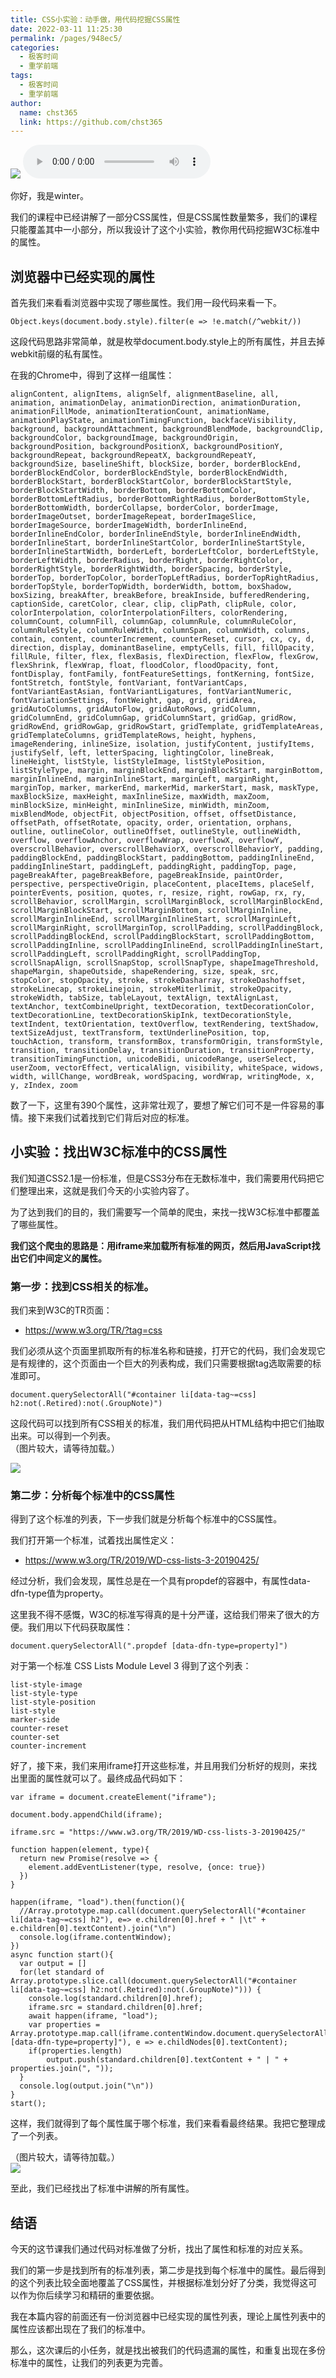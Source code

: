 ```yaml
---
title: CSS小实验：动手做，用代码挖掘CSS属性
date: 2022-03-11 11:25:30
permalink: /pages/948ec5/
categories: 
  - 极客时间
  - 重学前端
tags: 
  - 极客时间
  - 重学前端
author: 
  name: chst365
  link: https://github.com/chst365
---
```

![](https://cdn.jsdelivr.net/gh/chst365/bolgImgs/imgs/topImgs/368.jpg)
<audio title="CSS小实验：动手做，用代码挖掘CSS属性" src="https://static001.geekbang.org/resource/audio/37/1c/37a702dc1acff7b21dfaa999c01a0a1c.mp3" controls="controls"></audio> 


你好，我是winter。

我们的课程中已经讲解了一部分CSS属性，但是CSS属性数量繁多，我们的课程只能覆盖其中一小部分，所以我设计了这个小实验，教你用代码挖掘W3C标准中的属性。

## 浏览器中已经实现的属性

首先我们来看看浏览器中实现了哪些属性。我们用一段代码来看一下。

    
    
    Object.keys(document.body.style).filter(e => !e.match(/^webkit/))
    

这段代码思路非常简单，就是枚举document.body.style上的所有属性，并且去掉webkit前缀的私有属性。

在我的Chrome中，得到了这样一组属性：

    
    
    alignContent, alignItems, alignSelf, alignmentBaseline, all, animation, animationDelay, animationDirection, animationDuration, animationFillMode, animationIterationCount, animationName, animationPlayState, animationTimingFunction, backfaceVisibility, background, backgroundAttachment, backgroundBlendMode, backgroundClip, backgroundColor, backgroundImage, backgroundOrigin, backgroundPosition, backgroundPositionX, backgroundPositionY, backgroundRepeat, backgroundRepeatX, backgroundRepeatY, backgroundSize, baselineShift, blockSize, border, borderBlockEnd, borderBlockEndColor, borderBlockEndStyle, borderBlockEndWidth, borderBlockStart, borderBlockStartColor, borderBlockStartStyle, borderBlockStartWidth, borderBottom, borderBottomColor, borderBottomLeftRadius, borderBottomRightRadius, borderBottomStyle, borderBottomWidth, borderCollapse, borderColor, borderImage, borderImageOutset, borderImageRepeat, borderImageSlice, borderImageSource, borderImageWidth, borderInlineEnd, borderInlineEndColor, borderInlineEndStyle, borderInlineEndWidth, borderInlineStart, borderInlineStartColor, borderInlineStartStyle, borderInlineStartWidth, borderLeft, borderLeftColor, borderLeftStyle, borderLeftWidth, borderRadius, borderRight, borderRightColor, borderRightStyle, borderRightWidth, borderSpacing, borderStyle, borderTop, borderTopColor, borderTopLeftRadius, borderTopRightRadius, borderTopStyle, borderTopWidth, borderWidth, bottom, boxShadow, boxSizing, breakAfter, breakBefore, breakInside, bufferedRendering, captionSide, caretColor, clear, clip, clipPath, clipRule, color, colorInterpolation, colorInterpolationFilters, colorRendering, columnCount, columnFill, columnGap, columnRule, columnRuleColor, columnRuleStyle, columnRuleWidth, columnSpan, columnWidth, columns, contain, content, counterIncrement, counterReset, cursor, cx, cy, d, direction, display, dominantBaseline, emptyCells, fill, fillOpacity, fillRule, filter, flex, flexBasis, flexDirection, flexFlow, flexGrow, flexShrink, flexWrap, float, floodColor, floodOpacity, font, fontDisplay, fontFamily, fontFeatureSettings, fontKerning, fontSize, fontStretch, fontStyle, fontVariant, fontVariantCaps, fontVariantEastAsian, fontVariantLigatures, fontVariantNumeric, fontVariationSettings, fontWeight, gap, grid, gridArea, gridAutoColumns, gridAutoFlow, gridAutoRows, gridColumn, gridColumnEnd, gridColumnGap, gridColumnStart, gridGap, gridRow, gridRowEnd, gridRowGap, gridRowStart, gridTemplate, gridTemplateAreas, gridTemplateColumns, gridTemplateRows, height, hyphens, imageRendering, inlineSize, isolation, justifyContent, justifyItems, justifySelf, left, letterSpacing, lightingColor, lineBreak, lineHeight, listStyle, listStyleImage, listStylePosition, listStyleType, margin, marginBlockEnd, marginBlockStart, marginBottom, marginInlineEnd, marginInlineStart, marginLeft, marginRight, marginTop, marker, markerEnd, markerMid, markerStart, mask, maskType, maxBlockSize, maxHeight, maxInlineSize, maxWidth, maxZoom, minBlockSize, minHeight, minInlineSize, minWidth, minZoom, mixBlendMode, objectFit, objectPosition, offset, offsetDistance, offsetPath, offsetRotate, opacity, order, orientation, orphans, outline, outlineColor, outlineOffset, outlineStyle, outlineWidth, overflow, overflowAnchor, overflowWrap, overflowX, overflowY, overscrollBehavior, overscrollBehaviorX, overscrollBehaviorY, padding, paddingBlockEnd, paddingBlockStart, paddingBottom, paddingInlineEnd, paddingInlineStart, paddingLeft, paddingRight, paddingTop, page, pageBreakAfter, pageBreakBefore, pageBreakInside, paintOrder, perspective, perspectiveOrigin, placeContent, placeItems, placeSelf, pointerEvents, position, quotes, r, resize, right, rowGap, rx, ry, scrollBehavior, scrollMargin, scrollMarginBlock, scrollMarginBlockEnd, scrollMarginBlockStart, scrollMarginBottom, scrollMarginInline, scrollMarginInlineEnd, scrollMarginInlineStart, scrollMarginLeft, scrollMarginRight, scrollMarginTop, scrollPadding, scrollPaddingBlock, scrollPaddingBlockEnd, scrollPaddingBlockStart, scrollPaddingBottom, scrollPaddingInline, scrollPaddingInlineEnd, scrollPaddingInlineStart, scrollPaddingLeft, scrollPaddingRight, scrollPaddingTop, scrollSnapAlign, scrollSnapStop, scrollSnapType, shapeImageThreshold, shapeMargin, shapeOutside, shapeRendering, size, speak, src, stopColor, stopOpacity, stroke, strokeDasharray, strokeDashoffset, strokeLinecap, strokeLinejoin, strokeMiterlimit, strokeOpacity, strokeWidth, tabSize, tableLayout, textAlign, textAlignLast, textAnchor, textCombineUpright, textDecoration, textDecorationColor, textDecorationLine, textDecorationSkipInk, textDecorationStyle, textIndent, textOrientation, textOverflow, textRendering, textShadow, textSizeAdjust, textTransform, textUnderlinePosition, top, touchAction, transform, transformBox, transformOrigin, transformStyle, transition, transitionDelay, transitionDuration, transitionProperty, transitionTimingFunction, unicodeBidi, unicodeRange, userSelect, userZoom, vectorEffect, verticalAlign, visibility, whiteSpace, widows, width, willChange, wordBreak, wordSpacing, wordWrap, writingMode, x, y, zIndex, zoom
    

数了一下，这里有390个属性，这非常壮观了，要想了解它们可不是一件容易的事情。接下来我们试着找到它们背后对应的标准。

## 小实验：找出W3C标准中的CSS属性

我们知道CSS2.1是一份标准，但是CSS3分布在无数标准中，我们需要用代码把它们整理出来，这就是我们今天的小实验内容了。

为了达到我们的目的，我们需要写一个简单的爬虫，来找一找W3C标准中都覆盖了哪些属性。

 **我们这个爬虫的思路是：用iframe来加载所有标准的网页，然后用JavaScript找出它们中间定义的属性。**

### 第一步：找到CSS相关的标准。

我们来到W3C的TR页面：

  * <https://www.w3.org/TR/?tag=css>

我们必须从这个页面里抓取所有的标准名称和链接，打开它的代码，我们会发现它是有规律的，这个页面由一个巨大的列表构成，我们只需要根据tag选取需要的标准即可。

    
    
    document.querySelectorAll("#container li[data-tag~=css] h2:not(.Retired):not(.GroupNote)")
    

这段代码可以找到所有CSS相关的标准，我们用代码把从HTML结构中把它们抽取出来。可以得到一个列表。  
（图片较大，请等待加载。）

![](https://static001.geekbang.org/resource/image/3b/be/3bc9ec8fad753e4a7af9db27bb1e25be.png)

### 第二步：分析每个标准中的CSS属性

得到了这个标准的列表，下一步我们就是分析每个标准中的CSS属性。

我们打开第一个标准，试着找出属性定义：

  * <https://www.w3.org/TR/2019/WD-css-lists-3-20190425/>

经过分析，我们会发现，属性总是在一个具有propdef的容器中，有属性data-dfn-type值为property。

这里我不得不感慨，W3C的标准写得真的是十分严谨，这给我们带来了很大的方便。我们用以下代码获取属性：

    
    
    document.querySelectorAll(".propdef [data-dfn-type=property]")
    

对于第一个标准 CSS Lists Module Level 3 得到了这个列表：

    
    
    list-style-image
    list-style-type
    list-style-position
    list-style
    marker-side
    counter-reset
    counter-set
    counter-increment
    

好了，接下来，我们来用iframe打开这些标准，并且用我们分析好的规则，来找出里面的属性就可以了。最终成品代码如下：

    
    
    var iframe = document.createElement("iframe");
    
    document.body.appendChild(iframe);
    
    iframe.src = "https://www.w3.org/TR/2019/WD-css-lists-3-20190425/"
    
    function happen(element, type){
      return new Promise(resolve => {
        element.addEventListener(type, resolve, {once: true})
      })
    }
    
    happen(iframe, "load").then(function(){
      //Array.prototype.map.call(document.querySelectorAll("#container li[data-tag~=css] h2"), e=> e.children[0].href + " |\t" + e.children[0].textContent).join("\n")
      console.log(iframe.contentWindow);
    })
    async function start(){
      var output = []
      for(let standard of  Array.prototype.slice.call(document.querySelectorAll("#container li[data-tag~=css] h2:not(.Retired):not(.GroupNote)"))) {
        console.log(standard.children[0].href);
        iframe.src = standard.children[0].href;
        await happen(iframe, "load");
        var properties = Array.prototype.map.call(iframe.contentWindow.document.querySelectorAll(".propdef [data-dfn-type=property]"), e => e.childNodes[0].textContent);
        if(properties.length)
            output.push(standard.children[0].textContent + " | " + properties.join(", "));
      }
      console.log(output.join("\n"))
    }
    start();
    

这样，我们就得到了每个属性属于哪个标准，我们来看看最终结果。我把它整理成了一个列表。

（图片较大，请等待加载。）  
![](https://static001.geekbang.org/resource/image/ab/71/ab03527b7b40b594bb55f6bfd523d271.jpg)

至此，我们已经找出了标准中讲解的所有属性。

## 结语

今天的这节课我们通过代码对标准做了分析，找出了属性和标准的对应关系。

我们的第一步是找到所有的标准列表，第二步是找到每个标准中的属性。最后得到的这个列表比较全面地覆盖了CSS属性，并根据标准划分好了分类，我觉得这可以作为你后续学习和精研的重要依据。

我在本篇内容的前面还有一份浏览器中已经实现的属性列表，理论上属性列表中的属性应该都出现在了我们的标准中。

那么，这次课后的小任务，就是找出被我们的代码遗漏的属性，和重复出现在多份标准中的属性，让我们的列表更为完善。

